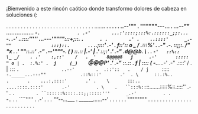 ¡Bienvenido a este rincón caótico donde transformo dolores de cabeza en soluciones (:

 .      .      .      .      .      .      .      .      .      .      .
.                               .       .       .       .       .       .
   .        .        .        .        .        .        .        .        .
     .         .         .        _......____._        .         .
   .          .          . ..--'"" .           """"""---...          .
                   _...--""        ................       `-.              .
                .-'        ...:'::::;:::%:.::::::_;;:...     `-.
             .-'       ..::::'''''   _...---'"""":::+;_::.      `.      .
  .        .' .    ..::::'      _.-""               :::)::.       `.
         .      ..;:::'     _.-'         .             f::'::    o  _
        /     .:::%'  .  .-"                        .-.  ::;;:.   /" "x
  .   .'  ""::.::'    .-"     _.--'"""-.           (   )  ::.::  |_.-' |
     .'    ::;:'    .'     .-" .d@@b.   \    .    . `-'   ::%::   \_ _/    .
    .'    :,::'    /   . _'    8@@@@8   j      .-'       :::::      " o
    | .  :.%:' .  j     (_)    `@@@P'  .'   .-"         ::.::    .  f
    |    ::::     (        -..____...-'  .-"          .::::'       /
.   |    `:`::    `.                ..--'        .  .::'::   .    /
    j     `:::::    `-._____...---""             .::%:::'       .'  .
     \      ::.:%..             .       .    ...:,::::'       .'
 .    \       `:::`:..                ....::::.::::'       .-'          .
       \    .   ``:::%::`::.......:::::%::.::::''       .-'
      . `.        . ``::::::%::::.::;;:::::'''      _.-'          .
  .       `-..     .    .   ````'''''         . _.-'     .          .
         .    ""--...____    .   ______......--' .         .         .
  .        .        .    """"""""     .        .        .        .        .
 .       .       .       .       .       .       .       .       .
     .      .      .      .      .      .      .      .      .      .      .
